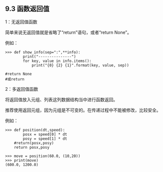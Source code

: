 ## 9.3 函数返回值

1：无返回值函数  

简单来说无返回值就是省略了“return”语句，或者“return None”。  

例如：

    >>> def show_info(sep=":",**info):
	        print("---------------")
	        for key, value in info.items():
		        print("{0} {2} {1}".format(key, value, sep))
	
	#return None
	#或return

2：多返回值函数  

将返回值放入元组、列表这列数据结构当中进行函数返回。  

推荐使用返回元组，因为元组是不可变的。在传递过程中不能被修改，比较安全。  

例如：  

    >>> def position(dt,speed):
	        posx = speed[0] * dt
	        posy = speed[1] * dt
	    #return(posx,posy)
	    return posx,posy

    >>> move = position(60.0, (10,20))
    >>> print(move)
    (600.0, 1200.0)